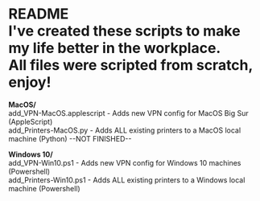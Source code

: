 README  
I've created these scripts to make my life better in the workplace.  
All files were scripted from scratch, enjoy!
===================================================================

**MacOS/**  
add_VPN-MacOS.applescript - Adds new VPN config for MacOS Big Sur (AppleScript)  
add_Printers-MacOS.py - Adds ALL existing printers to a MacOS local machine (Python) --NOT FINISHED--  


**Windows 10/**  
add_VPN-Win10.ps1 - Adds new VPN config for Windows 10 machines (Powershell)  
add_Printers-Win10.ps1 - Adds ALL existing printers to a Windows local machine (Powershell)  

